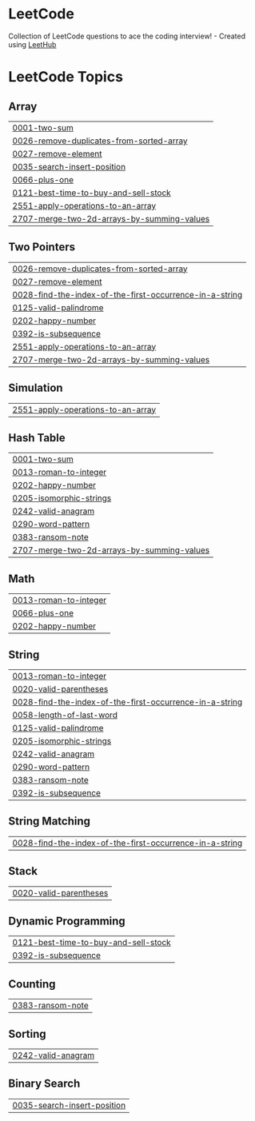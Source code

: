 # LeetCode
Collection of LeetCode questions to ace the coding interview! - Created using [LeetHub](https://github.com/QasimWani/LeetHub)

<!---LeetCode Topics Start-->
# LeetCode Topics
## Array
|  |
| ------- |
| [0001-two-sum](https://github.com/EugeneKrokhmal/LeetCode/tree/master/0001-two-sum) |
| [0026-remove-duplicates-from-sorted-array](https://github.com/EugeneKrokhmal/LeetCode/tree/master/0026-remove-duplicates-from-sorted-array) |
| [0027-remove-element](https://github.com/EugeneKrokhmal/LeetCode/tree/master/0027-remove-element) |
| [0035-search-insert-position](https://github.com/EugeneKrokhmal/LeetCode/tree/master/0035-search-insert-position) |
| [0066-plus-one](https://github.com/EugeneKrokhmal/LeetCode/tree/master/0066-plus-one) |
| [0121-best-time-to-buy-and-sell-stock](https://github.com/EugeneKrokhmal/LeetCode/tree/master/0121-best-time-to-buy-and-sell-stock) |
| [2551-apply-operations-to-an-array](https://github.com/EugeneKrokhmal/LeetCode/tree/master/2551-apply-operations-to-an-array) |
| [2707-merge-two-2d-arrays-by-summing-values](https://github.com/EugeneKrokhmal/LeetCode/tree/master/2707-merge-two-2d-arrays-by-summing-values) |
## Two Pointers
|  |
| ------- |
| [0026-remove-duplicates-from-sorted-array](https://github.com/EugeneKrokhmal/LeetCode/tree/master/0026-remove-duplicates-from-sorted-array) |
| [0027-remove-element](https://github.com/EugeneKrokhmal/LeetCode/tree/master/0027-remove-element) |
| [0028-find-the-index-of-the-first-occurrence-in-a-string](https://github.com/EugeneKrokhmal/LeetCode/tree/master/0028-find-the-index-of-the-first-occurrence-in-a-string) |
| [0125-valid-palindrome](https://github.com/EugeneKrokhmal/LeetCode/tree/master/0125-valid-palindrome) |
| [0202-happy-number](https://github.com/EugeneKrokhmal/LeetCode/tree/master/0202-happy-number) |
| [0392-is-subsequence](https://github.com/EugeneKrokhmal/LeetCode/tree/master/0392-is-subsequence) |
| [2551-apply-operations-to-an-array](https://github.com/EugeneKrokhmal/LeetCode/tree/master/2551-apply-operations-to-an-array) |
| [2707-merge-two-2d-arrays-by-summing-values](https://github.com/EugeneKrokhmal/LeetCode/tree/master/2707-merge-two-2d-arrays-by-summing-values) |
## Simulation
|  |
| ------- |
| [2551-apply-operations-to-an-array](https://github.com/EugeneKrokhmal/LeetCode/tree/master/2551-apply-operations-to-an-array) |
## Hash Table
|  |
| ------- |
| [0001-two-sum](https://github.com/EugeneKrokhmal/LeetCode/tree/master/0001-two-sum) |
| [0013-roman-to-integer](https://github.com/EugeneKrokhmal/LeetCode/tree/master/0013-roman-to-integer) |
| [0202-happy-number](https://github.com/EugeneKrokhmal/LeetCode/tree/master/0202-happy-number) |
| [0205-isomorphic-strings](https://github.com/EugeneKrokhmal/LeetCode/tree/master/0205-isomorphic-strings) |
| [0242-valid-anagram](https://github.com/EugeneKrokhmal/LeetCode/tree/master/0242-valid-anagram) |
| [0290-word-pattern](https://github.com/EugeneKrokhmal/LeetCode/tree/master/0290-word-pattern) |
| [0383-ransom-note](https://github.com/EugeneKrokhmal/LeetCode/tree/master/0383-ransom-note) |
| [2707-merge-two-2d-arrays-by-summing-values](https://github.com/EugeneKrokhmal/LeetCode/tree/master/2707-merge-two-2d-arrays-by-summing-values) |
## Math
|  |
| ------- |
| [0013-roman-to-integer](https://github.com/EugeneKrokhmal/LeetCode/tree/master/0013-roman-to-integer) |
| [0066-plus-one](https://github.com/EugeneKrokhmal/LeetCode/tree/master/0066-plus-one) |
| [0202-happy-number](https://github.com/EugeneKrokhmal/LeetCode/tree/master/0202-happy-number) |
## String
|  |
| ------- |
| [0013-roman-to-integer](https://github.com/EugeneKrokhmal/LeetCode/tree/master/0013-roman-to-integer) |
| [0020-valid-parentheses](https://github.com/EugeneKrokhmal/LeetCode/tree/master/0020-valid-parentheses) |
| [0028-find-the-index-of-the-first-occurrence-in-a-string](https://github.com/EugeneKrokhmal/LeetCode/tree/master/0028-find-the-index-of-the-first-occurrence-in-a-string) |
| [0058-length-of-last-word](https://github.com/EugeneKrokhmal/LeetCode/tree/master/0058-length-of-last-word) |
| [0125-valid-palindrome](https://github.com/EugeneKrokhmal/LeetCode/tree/master/0125-valid-palindrome) |
| [0205-isomorphic-strings](https://github.com/EugeneKrokhmal/LeetCode/tree/master/0205-isomorphic-strings) |
| [0242-valid-anagram](https://github.com/EugeneKrokhmal/LeetCode/tree/master/0242-valid-anagram) |
| [0290-word-pattern](https://github.com/EugeneKrokhmal/LeetCode/tree/master/0290-word-pattern) |
| [0383-ransom-note](https://github.com/EugeneKrokhmal/LeetCode/tree/master/0383-ransom-note) |
| [0392-is-subsequence](https://github.com/EugeneKrokhmal/LeetCode/tree/master/0392-is-subsequence) |
## String Matching
|  |
| ------- |
| [0028-find-the-index-of-the-first-occurrence-in-a-string](https://github.com/EugeneKrokhmal/LeetCode/tree/master/0028-find-the-index-of-the-first-occurrence-in-a-string) |
## Stack
|  |
| ------- |
| [0020-valid-parentheses](https://github.com/EugeneKrokhmal/LeetCode/tree/master/0020-valid-parentheses) |
## Dynamic Programming
|  |
| ------- |
| [0121-best-time-to-buy-and-sell-stock](https://github.com/EugeneKrokhmal/LeetCode/tree/master/0121-best-time-to-buy-and-sell-stock) |
| [0392-is-subsequence](https://github.com/EugeneKrokhmal/LeetCode/tree/master/0392-is-subsequence) |
## Counting
|  |
| ------- |
| [0383-ransom-note](https://github.com/EugeneKrokhmal/LeetCode/tree/master/0383-ransom-note) |
## Sorting
|  |
| ------- |
| [0242-valid-anagram](https://github.com/EugeneKrokhmal/LeetCode/tree/master/0242-valid-anagram) |
## Binary Search
|  |
| ------- |
| [0035-search-insert-position](https://github.com/EugeneKrokhmal/LeetCode/tree/master/0035-search-insert-position) |
<!---LeetCode Topics End-->